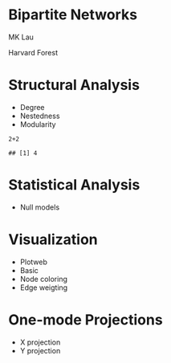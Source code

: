 Bipartite Networks
==================

MK Lau

Harvard Forest

Structural Analysis
===================

-   Degree
-   Nestedness
-   Modularity

<!-- -->

    2+2

    ## [1] 4

Statistical Analysis
====================

-   Null models

Visualization
=============

-   Plotweb
-   Basic
-   Node coloring
-   Edge weigting

One-mode Projections
====================

-   X projection
-   Y projection
